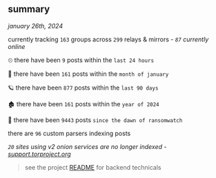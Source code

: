 
## summary
_january 26th, 2024_

currently tracking `163` groups across `299` relays & mirrors - _`87` currently online_

⏲ there have been `9` posts within the `last 24 hours`

🦈 there have been `161` posts within the `month of january`

🪐 there have been `877` posts within the `last 90 days`

🏚 there have been `161` posts within the `year of 2024`

🦕 there have been `9443` posts `since the dawn of ransomwatch`

there are `96` custom parsers indexing posts

_`20` sites using v2 onion services are no longer indexed - [support.torproject.org](https://support.torproject.org/onionservices/v2-deprecation/)_

> see the project [README](https://github.com/joshhighet/ransomwatch#ransomwatch--) for backend technicals
